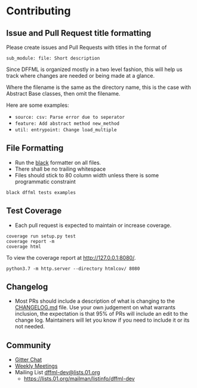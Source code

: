 # Contributing

## Issue and Pull Request title formatting

Please create issues and Pull Requests with titles in the format of

`sub_module: file: Short description`

Since DFFML is organized mostly in a two level fashion, this will help us track
where changes are needed or being made at a glance.

Where the filename is the same as the directory name, this is the case with
Abstract Base classes, then omit the filename.

Here are some examples:

- `source: csv: Parse error due to seperator`
- `feature: Add abstract method new_method`
- `util: entrypoint: Change load_multiple`

## File Formatting

- Run the [black](https://github.com/python/black) formatter on all files.
- There shall be no trailing whitespace
- Files should stick to 80 column width unless there is some programmatic
  constraint

```console
black dffml tests examples
```

## Test Coverage

- Each pull request is expected to maintain or increase coverage.

```console
coverage run setup.py test
coverage report -m
coverage html
```

To view the coverage report at http://127.0.0.1:8080/.

```console
python3.7 -m http.server --directory htmlcov/ 8080
```

## Changelog

- Most PRs should include a description of what is changing to the
  [CHANGELOG.md](CHANGELOG.md) file. Use your own judgement on what warrants
  inclusion, the expectation is that 95% of PRs will include an edit to the
  change log. Maintainers will let you know if you need to include it or its not
  needed.

## Community

- [Gitter Chat](https://gitter.im/dffml/community)
- [Weekly Meetings](https://intel.github.io/dffml/community.html)
- Mailing List [dffml-dev@lists.01.org](mailto:dffml-dev@lists.01.org)
  - https://lists.01.org/mailman/listinfo/dffml-dev

